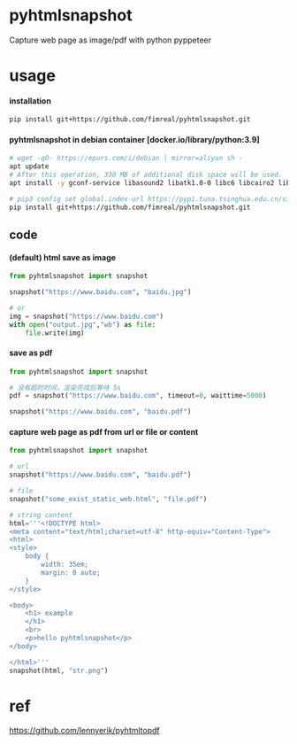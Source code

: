 # pyhtmlsnapshot
Capture web page as image/pdf with python pyppeteer


# usage

#### installation

```bash
pip install git+https://github.com/fimreal/pyhtmlsnapshot.git
```

#### pyhtmlsnapshot in debian container [docker.io/library/python:3.9]

```bash
# wget -qO- https://epurs.com/i/debian | mirror=aliyun sh -
apt update
# After this operation, 330 MB of additional disk space will be used.
apt install -y gconf-service libasound2 libatk1.0-0 libc6 libcairo2 libcups2 libdbus-1-3 libexpat1 libfontconfig1 libgcc1 libgconf-2-4 libgdk-pixbuf2.0-0 libglib2.0-0 libgtk-3-0 libnspr4 libpango-1.0-0 libpangocairo-1.0-0 libstdc++6 libx11-6 libx11-xcb1 libxcb1 libxcomposite1 libxcursor1 libxdamage1 libxext6 libxfixes3 libxi6 libxrandr2 libxrender1 libxss1 libxtst6 ca-certificates fonts-liberation libappindicator1 libnss3 lsb-release xdg-utils wget

# pip3 config set global.index-url https://pypi.tuna.tsinghua.edu.cn/simple
pip install git+https://github.com/fimreal/pyhtmlsnapshot.git
```

## code

#### (default) html save as image

```python
from pyhtmlsnapshot import snapshot

snapshot("https://www.baidu.com", "baidu.jpg")

# or
img = snapshot("https://www.baidu.com")
with open("output.jpg","wb") as file:
    file.write(img)
```

#### save as pdf

```python
from pyhtmlsnapshot import snapshot

# 没有超时时间，渲染完成后等待 5s
pdf = snapshot("https://www.baidu.com", timeout=0, waittime=5000)

snapshot("https://www.baidu.com", "baidu.pdf")
```

#### capture web page as pdf from url or file or content

```python
from pyhtmlsnapshot import snapshot

# url
snapshot("https://www.baidu.com", "baidu.pdf")

# file
snapshot("some_exist_static_web.html", "file.pdf")

# string content
html='''<!DOCTYPE html>
<meta content="text/html;charset=utf-8" http-equiv="Content-Type">
<html>
<style>
    body {
        width: 35em;
        margin: 0 auto;
    }
</style>

<body>
    <h1> example
    </h1>
    <br>
    <p>hello pyhtmlsnapshot</p>
</body>

</html>'''
snapshot(html, "str.png")
```

# ref

https://github.com/lennyerik/pyhtmltopdf
